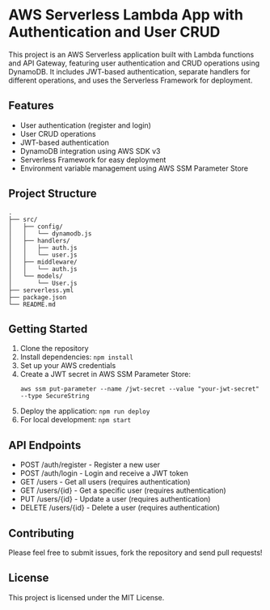 # AWS Serverless Lambda App with Authentication and User CRUD

This project is an AWS Serverless application built with Lambda functions and API Gateway, featuring user authentication and CRUD operations using DynamoDB. It includes JWT-based authentication, separate handlers for different operations, and uses the Serverless Framework for deployment.

## Features

- User authentication (register and login)
- User CRUD operations
- JWT-based authentication
- DynamoDB integration using AWS SDK v3
- Serverless Framework for easy deployment
- Environment variable management using AWS SSM Parameter Store

## Project Structure

```
.
├── src/
│   ├── config/
│   │   └── dynamodb.js
│   ├── handlers/
│   │   ├── auth.js
│   │   └── user.js
│   ├── middleware/
│   │   └── auth.js
│   └── models/
│       └── User.js
├── serverless.yml
├── package.json
└── README.md
```

## Getting Started

1. Clone the repository
2. Install dependencies: `npm install`
3. Set up your AWS credentials
4. Create a JWT secret in AWS SSM Parameter Store:
   ```
   aws ssm put-parameter --name /jwt-secret --value "your-jwt-secret" --type SecureString
   ```
5. Deploy the application: `npm run deploy`
6. For local development: `npm start`

## API Endpoints

- POST /auth/register - Register a new user
- POST /auth/login - Login and receive a JWT token
- GET /users - Get all users (requires authentication)
- GET /users/{id} - Get a specific user (requires authentication)
- PUT /users/{id} - Update a user (requires authentication)
- DELETE /users/{id} - Delete a user (requires authentication)

## Contributing

Please feel free to submit issues, fork the repository and send pull requests!

## License

This project is licensed under the MIT License.